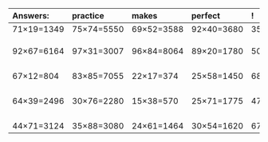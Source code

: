 | Answers: | practice | makes | perfect | ! |
| :--- | :--- | :--- | :--- | :--- |
| 71×19=1349 | 75×74=5550 | 69×52=3588 | 92×40=3680 | 35×24=840 | 
|   |   |   |   |   | 
|   |   |   |   |   | 
|   |   |   |   |   | 
| 92×67=6164 | 97×31=3007 | 96×84=8064 | 89×20=1780 | 50×54=2700 | 
|   |   |   |   |   | 
|   |   |   |   |   | 
|   |   |   |   |   | 
|   |   |   |   |   | 
| 67×12=804 | 83×85=7055 | 22×17=374 | 25×58=1450 | 68×56=3808 | 
|   |   |   |   |   | 
|   |   |   |   |   | 
|   |   |   |   |   | 
|   |   |   |   |   | 
| 64×39=2496 | 30×76=2280 | 15×38=570 | 25×71=1775 | 47×84=3948 | 
|   |   |   |   |   | 
|   |   |   |   |   | 
|   |   |   |   |   | 
|   |   |   |   |   | 
| 44×71=3124 | 35×88=3080 | 24×61=1464 | 30×54=1620 | 67×32=2144 | 
